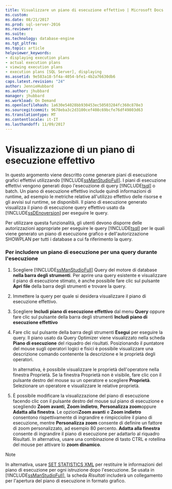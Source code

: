 ```yaml
---
title: Visualizzare un piano di esecuzione effettivo | Microsoft Docs
ms.custom: 
ms.date: 08/21/2017
ms.prod: sql-server-2016
ms.reviewer: 
ms.suite: 
ms.technology: database-engine
ms.tgt_pltfrm: 
ms.topic: article
helpviewer_keywords:
- displaying execution plans
- actual execution plans
- viewing execution plans
- execution plans [SQL Server], displaying
ms.assetid: 9e583a18-5f4a-4054-bfe1-4b2a76630db6
caps.latest.revision: "24"
author: JennieHubbard
ms.author: jhubbard
manager: jhubbard
ms.workload: On Demand
ms.openlocfilehash: 1a630e54028bb930453ec50503284fc360c878e3
ms.sourcegitcommit: 9678eba3c2d3100cef408c69bcfe76df49803d63
ms.translationtype: MT
ms.contentlocale: it-IT
ms.lasthandoff: 11/09/2017
---
```

# <a name="display-an-actual-execution-plan"></a>Visualizzazione di un piano di esecuzione effettivo
  In questo argomento viene descritto come generare piani di esecuzione grafici effettivi utilizzando [!INCLUDE[ssManStudioFull](../../includes/ssmanstudiofull-md.md)]. I piani di esecuzione effettivi vengono generati dopo l'esecuzione di query [!INCLUDE[tsql](../../includes/tsql-md.md)] o batch. Un piano di esecuzione effettivo include quindi informazioni di runtime, ad esempio le metriche relative all'utilizzo effettivo delle risorse e gli avvisi sul runtime, se disponibili. Il piano di esecuzione generato visualizza il piano di esecuzione query effettivo usato da [!INCLUDE[ssDEnoversion](../../includes/ssdenoversion-md.md)] per eseguire le query.  
  
 Per utilizzare questa funzionalità, gli utenti devono disporre delle autorizzazioni appropriate per eseguire le query [!INCLUDE[tsql](../../includes/tsql-md.md)] per le quali viene generato un piano di esecuzione grafico e dell'autorizzazione SHOWPLAN per tutti i database a cui fa riferimento la query.  
  
### <a name="to-include-an-execution-plan-for-a-query-during-execution"></a>Per includere un piano di esecuzione per una query durante l'esecuzione  
  
1.  Scegliere [!INCLUDE[ssManStudioFull](../../includes/ssmanstudiofull-md.md)] Query del motore di database **nella barra degli strumenti**. Per aprire una query esistente e visualizzare il piano di esecuzione stimato, è anche possibile fare clic sul pulsante **Apri file** della barra degli strumenti e trovare la query. 
  
2.  Immettere la query per quale si desidera visualizzare il piano di esecuzione effettivo.  
  
3.  Scegliere **Includi piano di esecuzione effettivo** dal menu **Query** oppure fare clic sul pulsante della barra degli strumenti **Includi piano di esecuzione effettivo**  
  
4.  Fare clic sul pulsante della barra degli strumenti **Esegui** per eseguire la query. Il piano usato da Query Optimizer viene visualizzato nella scheda **Piano di esecuzione** del riquadro dei risultati. Posizionando il puntatore del mouse sugli operatori logici e fisici è possibile visualizzare una descrizione comando contenente la descrizione e le proprietà degli operatori.  
  
     In alternativa, è possibile visualizzare le proprietà dell'operatore nella finestra Proprietà. Se la finestra Proprietà non è visibile, fare clic con il pulsante destro del mouse su un operatore e scegliere **Proprietà**. Selezionare un operatore e visualizzare le relative proprietà.  
  
5.  È possibile modificare la visualizzazione del piano di esecuzione facendo clic con il pulsante destro del mouse sul piano di esecuzione e scegliendo **Zoom avanti**, **Zoom indietro**, **Personalizza zoom**oppure **Adatta alla finestra**. Le opzioni**Zoom avanti** e **Zoom indietro** consentono rispettivamente di ingrandire e rimpicciolire il piano di esecuzione, mentre **Personalizza zoom** consente di definire un fattore di zoom personalizzato, ad esempio 80 percento. **Adatta alla finestra** consente di ingrandire il piano di esecuzione per adattarlo al riquadro Risultati. In alternativa, usare una combinazione di tasto CTRL e rotellina del mouse per attivare lo **zoom dinamico**.  
  
 
 > [!NOTE] 
 > In alternativa, usare [SET STATISTICS XML](../../t-sql/statements/set-statistics-xml-transact-sql.md) per restituire le informazioni del piano di esecuzione per ogni istruzione dopo l'esecuzione. Se usata in [!INCLUDE[ssManStudioFull](../../includes/ssmanstudiofull-md.md)], la scheda *Risultati* includerà un collegamento per l'apertura del piano di esecuzione in formato grafico.   
